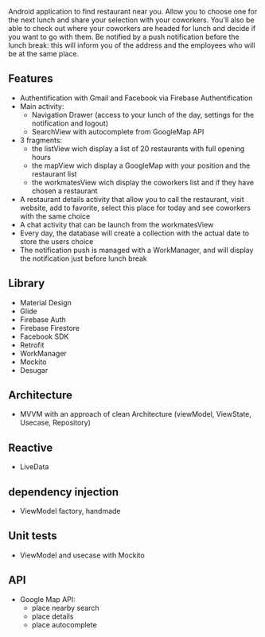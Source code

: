 Android application to find restaurant near you. Allow you to choose one for the next lunch and share your selection with your coworkers.
You'll also be able to check out where your coworkers are headed for lunch and decide if you want to go with them.
Be notified by a push notification before the lunch break: this will inform you of the address and the employees who will be at the same place.

## Features
* Authentification with Gmail and Facebook via Firebase Authentification
* Main activity:
	* Navigation Drawer (access to your lunch of the day, settings for the notification and logout)
	* SearchView with autocomplete from GoogleMap API
* 3 fragments:
	* the listView wich display a list of 20 restaurants with full opening hours
	* the mapView wich display a GoogleMap with your position and the restaurant list
	* the workmatesView wich display the coworkers list and if they have chosen a restaurant
* A restaurant details activity that allow you to call the restaurant, visit website, add to favorite, select this place for today and see coworkers with the same choice
* A chat activity that can be launch from the workmatesView
* Every day, the database will create a collection with the actual date to store the users choice
* The notification push is managed with a WorkManager, and will display the notification just before lunch break

## Library
* Material Design
* Glide
* Firebase Auth
* Firebase Firestore
* Facebook SDK
* Retrofit
* WorkManager
* Mockito
* Desugar

## Architecture
* MVVM with an approach of clean Architecture (viewModel, ViewState, Usecase, Repository)

## Reactive
* LiveData

## dependency injection
* ViewModel factory, handmade

## Unit tests
* ViewModel and usecase with Mockito

## API
* Google Map API:
	* place nearby search
	* place details
	* place autocomplete
